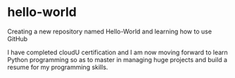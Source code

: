 # hello-world
Creating a new repository named Hello-World and learning how to use GitHub

I have completed cloudU certification and I am now moving forward to learn Python programming so as to master in managing huge projects and build a resume for my programming skills.
